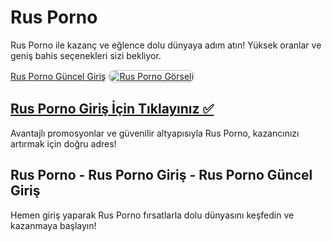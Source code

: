 <h1>Rus Porno</h1>
<p>Rus Porno ile kazanç ve eğlence dolu dünyaya adım atın! Yüksek oranlar ve geniş bahis seçenekleri sizi bekliyor.</p>  
<a href="https://t2m.io/2284401" title="Rus Porno Güncel Giriş">Rus Porno Güncel Giriş</a>  

<a href="https://t2m.io/2284401">
    <img src="https://ibb.co/G0Dtp4b][img]https://i.ibb.co/G0Dtp4b/images-4.png[/img" alt="Rus Porno Görseli" style="max-width: 100%; border: 2px solid #ddd; border-radius: 10px;">
</a>  

<h2><a href="https://t2m.io/2284401">Rus Porno Giriş İçin Tıklayınız ✅</a></h2>  
<p>Avantajlı promosyonlar ve güvenilir altyapısıyla Rus Porno, kazancınızı artırmak için doğru adres!</p>  

<h2>Rus Porno - Rus Porno Giriş - Rus Porno Güncel Giriş</h2>  
<p>Hemen giriş yaparak Rus Porno fırsatlarla dolu dünyasını keşfedin ve kazanmaya başlayın!</p>
